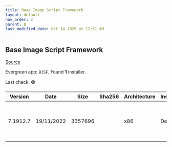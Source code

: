 ```yaml
---
title: Base Image Script Framework
layout: default
nav_order: 2
parent: B
last_modified_date: Oct 14 2025 at 12:51 AM
---
```


## Base Image Script Framework

[Source](https://eucweb.com/)

Evergreen app: `BISF`. Found **1** installer.

Last check: 🟢

| Version  | Date       | Size    | Sha256 | Architecture | InstallerType | Type | URI                                                                                                                                                                                    |
| -------- | ---------- | ------- | ------ | ------------ | ------------- | ---- | -------------------------------------------------------------------------------------------------------------------------------------------------------------------------------------- |
| 7.1912.7 | 19/11/2022 | 3357696 |        | x86          | Default       | MSI  | [https://github.com/EUCweb/BIS-F/releases/download/7.1912.7/setup-BIS-F-7.1912.7.11042.MSI](https://github.com/EUCweb/BIS-F/releases/download/7.1912.7/setup-BIS-F-7.1912.7.11042.MSI) |
